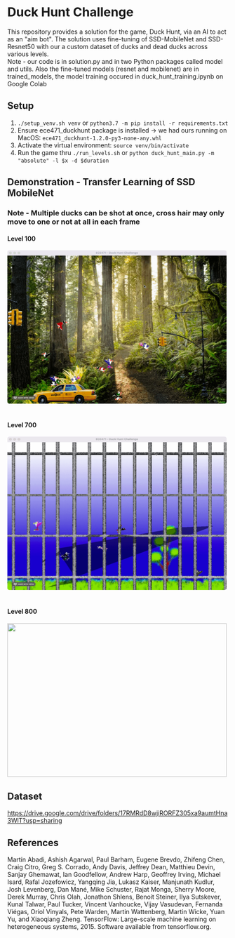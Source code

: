 # Duck Hunt Challenge
This repository provides a solution for the game, Duck Hunt, via an AI to act as an "aim bot". The solution uses fine-tuning of SSD-MobileNet and SSD-Resnet50 with our a custom dataset of ducks and dead ducks across various levels. 
<br>
Note - our code is in solution.py and in two Python packages called model and utils. Also the fine-tuned
models (resnet and mobilenet) are in trained_models, the model training occured in duck_hunt_training.ipynb on Google Colab 
## Setup
1. `./setup_venv.sh venv` or `python3.7 -m pip install -r requirements.txt`
2. Ensure ece471_duckhunt package is installed -> we had ours running on MacOS: `ece471_duckhunt-1.2.0-py3-none-any.whl`
3. Activate the virtual environment: `source venv/bin/activate`
3. Run the game thru `./run_levels.sh` or `python duck_hunt_main.py -m "absolute" -l $x -d $duration` 


## Demonstration - Transfer Learning of SSD MobileNet
### Note - Multiple ducks can be shot at once, cross hair may only move to one or not at all in each frame
#### Level 100
<img src="./static/solutionlevel100.gif" width="500" height="350" />
<br>
<br>

#### Level 700
<img src="./static/solutionlevel700.gif" width="500" height="350" />
<br>
<br>

#### Level 800
<img src="./static/solutionlevel800.gif" width="500" height="350" />

## Dataset
https://drive.google.com/drive/folders/17RMRdD8wjiRORFZ305xa9aumtHna3WlT?usp=sharing


## References

Martín Abadi, Ashish Agarwal, Paul Barham, Eugene Brevdo,
Zhifeng Chen, Craig Citro, Greg S. Corrado, Andy Davis,
Jeffrey Dean, Matthieu Devin, Sanjay Ghemawat, Ian Goodfellow,
Andrew Harp, Geoffrey Irving, Michael Isard, Rafal Jozefowicz, Yangqing Jia,
Lukasz Kaiser, Manjunath Kudlur, Josh Levenberg, Dan Mané, Mike Schuster,
Rajat Monga, Sherry Moore, Derek Murray, Chris Olah, Jonathon Shlens,
Benoit Steiner, Ilya Sutskever, Kunal Talwar, Paul Tucker,
Vincent Vanhoucke, Vijay Vasudevan, Fernanda Viégas,
Oriol Vinyals, Pete Warden, Martin Wattenberg, Martin Wicke,
Yuan Yu, and Xiaoqiang Zheng.
TensorFlow: Large-scale machine learning on heterogeneous systems,
2015. Software available from tensorflow.org.


